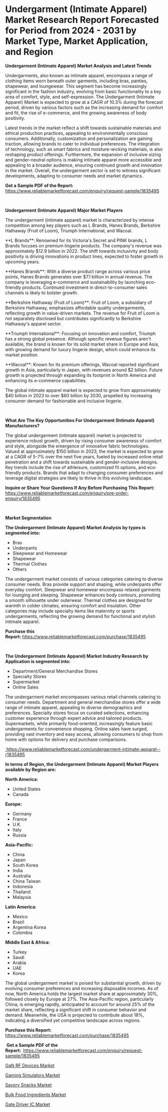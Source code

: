 <p><h1>Undergarment (Intimate Apparel) Market Research Report Forecasted for Period from 2024 -  2031 by Market Type, Market Application, and Region</h1></p><p><strong>Undergarment (Intimate Apparel) Market Analysis and Latest Trends</strong></p>
<p><p>Undergarments, also known as intimate apparel, encompass a range of clothing items worn beneath outer garments, including bras, panties, shapewear, and loungewear. This segment has become increasingly significant in the fashion industry, evolving from basic functionality to a key area of comfort, style, and self-expression. The Undergarment (Intimate Apparel) Market is expected to grow at a CAGR of 10.3% during the forecast period, driven by various factors such as the increasing demand for comfort and fit, the rise of e-commerce, and the growing awareness of body positivity.</p><p>Latest trends in the market reflect a shift towards sustainable materials and ethical production practices, appealing to environmentally conscious consumers. Additionally, customization and personalization are gaining traction, allowing brands to cater to individual preferences. The integration of technology, such as smart fabrics and moisture-wicking materials, is also reshaping product offerings. Furthermore, the expansion of inclusive sizing and gender-neutral options is making intimate apparel more accessible and appealing to a broader audience, ensuring continued growth and innovation in the market. Overall, the undergarment sector is set to witness significant developments, adapting to consumer needs and market dynamics.</p></p>
<p><strong>Get a Sample PDF of the Report:&nbsp;</strong> <a href="https://www.reliablemarketforecast.com/enquiry/request-sample/1835495?utm_campaign=1733&utm_medium=2&utm_source=Github&utm_content=ia&utm_term=19102024&utm_id=undergarment-intimate-apparel">https://www.reliablemarketforecast.com/enquiry/request-sample/1835495</a></p>
<p>&nbsp;</p>
<p><strong>Undergarment (Intimate Apparel) Major Market Players</strong></p>
<p><p>The undergarment (intimate apparel) market is characterized by intense competition among key players such as L Brands, Hanes Brands, Berkshire Hathaway (Fruit of Loom), Triumph International, and Wacoal. </p><p>**L Brands**: Renowned for its Victoria's Secret and PINK brands, L Brands focuses on premium lingerie products. The company's revenue was approximately $12.9 billion in 2022. The shift towards inclusivity and body positivity is driving innovations in product lines, expected to foster growth in upcoming years.</p><p>**Hanes Brands**: With a diverse product range across various price points, Hanes Brands generates over $7.1 billion in annual revenue. The company is leveraging e-commerce and sustainability by launching eco-friendly products. Continued investment in direct-to-consumer sales channels is likely to bolster growth.</p><p>**Berkshire Hathaway (Fruit of Loom)**: Fruit of Loom, a subsidiary of Berkshire Hathaway, emphasizes affordable quality undergarments, reflecting growth in value-driven markets. The revenue for Fruit of Loom is not separately disclosed but contributes significantly to Berkshire Hathaway's apparel sector.</p><p>**Triumph International**: Focusing on innovation and comfort, Triumph has a strong global presence. Although specific revenue figures aren't available, the brand is known for its solid market share in Europe and Asia, with growing demand for luxury lingerie design, which could enhance its market position.</p><p>**Wacoal**: Known for its premium offerings, Wacoal reported significant growth in Asia, particularly in Japan, with revenues around $2 billion. Future growth is projected through expanding its footprint in North America and enhancing its e-commerce capabilities.</p><p>The global intimate apparel market is expected to grow from approximately $40 billion in 2023 to over $60 billion by 2030, propelled by increasing consumer demand for fashionable and inclusive lingerie.</p></p>
<p>&nbsp;</p>
<p><strong>What Are The Key Opportunities For Undergarment (Intimate Apparel) Manufacturers?</strong></p>
<p><p>The global undergarment (intimate apparel) market is projected to experience robust growth, driven by rising consumer awareness of comfort and style, alongside the emergence of innovative fabric technologies. Valued at approximately $150 billion in 2023, the market is expected to grow at a CAGR of 5-7% over the next five years, fueled by increased online retail penetration and a shift towards sustainable and gender-inclusive designs. Key trends include the rise of athleisure, customized fit options, and eco-friendly products. Brands that adapt to changing consumer preferences and leverage digital strategies are likely to thrive in this evolving landscape.</p></p>
<p><strong>Inquire or Share Your Questions If Any Before Purchasing This Report:</strong> <a href="https://www.reliablemarketforecast.com/enquiry/pre-order-enquiry/1835495?utm_campaign=1733&utm_medium=2&utm_source=Github&utm_content=ia&utm_term=19102024&utm_id=undergarment-intimate-apparel">https://www.reliablemarketforecast.com/enquiry/pre-order-enquiry/1835495</a></p>
<p>&nbsp;</p>
<p><strong>Market Segmentation</strong></p>
<p><strong>The Undergarment (Intimate Apparel) Market Analysis by types is segmented into:</strong></p>
<p><ul><li>Bras</li><li>Underpants</li><li>Sleepwear and Homewear</li><li>Shapewear</li><li>Thermal Clothes</li><li>Others</li></ul></p>
<p><p>The undergarment market consists of various categories catering to diverse consumer needs. Bras provide support and shaping, while underpants offer everyday comfort. Sleepwear and homewear encompass relaxed garments for lounging and sleeping. Shapewear enhances body contours, promoting a smooth silhouette under outerwear. Thermal clothes are designed for warmth in colder climates, ensuring comfort and insulation. Other categories may include specialty items like maternity or sports undergarments, reflecting the growing demand for functional and stylish intimate apparel.</p></p>
<p><strong>Purchase this Report:&nbsp;</strong><a href="https://www.reliablemarketforecast.com/purchase/1835495?utm_campaign=1733&utm_medium=2&utm_source=Github&utm_content=ia&utm_term=19102024&utm_id=undergarment-intimate-apparel">https://www.reliablemarketforecast.com/purchase/1835495</a></p>
<p>&nbsp;</p>
<p><strong>The Undergarment (Intimate Apparel) Market Industry Research by Application is segmented into:</strong></p>
<p><ul><li>Department/General Merchandise Stores</li><li>Specialty Stores</li><li>Supermarket</li><li>Online Sales</li></ul></p>
<p><p>The undergarment market encompasses various retail channels catering to consumer needs. Department and general merchandise stores offer a wide range of intimate apparel, appealing to diverse demographics and preferences. Specialty stores focus on curated selections, enhancing customer experience through expert advice and tailored products. Supermarkets, while primarily food-oriented, increasingly feature basic undergarments for convenience shopping. Online sales have surged, providing vast inventory and easy access, allowing consumers to shop from home with options for delivery and purchase comparisons.</p></p>
<p><a href="https://www.reliablemarketforecast.com/undergarment-intimate-apparel--r1835495?utm_campaign=1733&utm_medium=2&utm_source=Github&utm_content=ia&utm_term=19102024&utm_id=undergarment-intimate-apparel">&nbsp;https://www.reliablemarketforecast.com/undergarment-intimate-apparel--r1835495</a></p>
<p><strong>In terms of Region, the Undergarment (Intimate Apparel) Market Players available by Region are:</strong></p>
<p>
    <p> <strong> North America: </strong>
        <ul>
            <li>United States</li>
            <li>Canada</li>
        </ul>
        </p> 
    <p> <strong> Europe: </strong>
        <ul>
            <li>Germany</li>
            <li>France</li>
            <li>U.K.</li>
            <li>Italy</li>
            <li>Russia</li>
        </ul>
        </p> 
    <p> <strong> Asia-Pacific: </strong>
        <ul>
            <li>China</li>
            <li>Japan</li>
            <li>South Korea</li>
            <li>India</li>
            <li>Australia</li>
            <li>China Taiwan</li>
            <li>Indonesia</li>
            <li>Thailand</li>
            <li>Malaysia</li>
        </ul>
        </p> 
    <p> <strong> Latin America: </strong>
        <ul>
            <li>Mexico</li>
            <li>Brazil</li>
            <li>Argentina Korea</li>
            <li>Colombia</li>
        </ul>
        </p> 
    <p> <strong> Middle East & Africa: </strong>
        <ul>
            <li>Turkey</li>
            <li>Saudi</li>
            <li>Arabia</li>
            <li>UAE</li>
            <li>Korea</li>
        </ul>
    </p>
    </p>
<p><p>The global undergarment market is poised for substantial growth, driven by evolving consumer preferences and increasing disposable incomes. As of now, North America holds the largest market share at approximately 30%, followed closely by Europe at 27%. The Asia-Pacific region, particularly China, is emerging rapidly, anticipated to account for around 25% of the market share, reflecting a significant shift in consumer behavior and demand. Meanwhile, the USA is projected to contribute about 18%, indicating a diversified yet competitive landscape across regions.</p></p>
<p><strong>Purchase this Report: </strong><a href="https://www.reliablemarketforecast.com/purchase/1835495?utm_campaign=1733&utm_medium=2&utm_source=Github&utm_content=ia&utm_term=19102024&utm_id=undergarment-intimate-apparel">https://www.reliablemarketforecast.com/purchase/1835495</a></p>
<p>&nbsp;<strong>Get a Sample PDF of the Report:&nbsp;&nbsp;</strong><a href="https://www.reliablemarketforecast.com/enquiry/request-sample/1835495?utm_campaign=1733&utm_medium=2&utm_source=Github&utm_content=ia&utm_term=19102024&utm_id=undergarment-intimate-apparel">https://www.reliablemarketforecast.com/enquiry/request-sample/1835495</a></p>
<p><strong></strong></p>
<p><p><a href="https://www.linkedin.com/pulse/gan-rf-devices-market-industry-landscape-growth-trajectories-tnllf?utm_campaign=1733&utm_medium=2&utm_source=Github&utm_content=ia&utm_term=19102024&utm_id=undergarment-intimate-apparel">GaN RF Devices Market</a></p><p><a href="https://www.linkedin.com/pulse/gaming-simulators-value-chain-analysis-from-raw-materials-gxzyf?utm_campaign=1733&utm_medium=2&utm_source=Github&utm_content=ia&utm_term=19102024&utm_id=undergarment-intimate-apparel">Gaming Simulators Market</a></p><p><a href="https://www.linkedin.com/pulse/influencing-factors-savory-snacks-market-insights-growth-projections-1fqjf?utm_campaign=1733&utm_medium=2&utm_source=Github&utm_content=ia&utm_term=19102024&utm_id=undergarment-intimate-apparel">Savory Snacks Market</a></p><p><a href="https://www.linkedin.com/pulse/bulk-food-ingredients-market-revolution-2024-2031-trends-iifqf?utm_campaign=1733&utm_medium=2&utm_source=Github&utm_content=ia&utm_term=19102024&utm_id=undergarment-intimate-apparel">Bulk Food Ingredients Market</a></p><p><a href="https://www.linkedin.com/pulse/global-gate-driver-ic-industry-analysis-report-market-size-share-dk7wf?utm_campaign=1733&utm_medium=2&utm_source=Github&utm_content=ia&utm_term=19102024&utm_id=undergarment-intimate-apparel">Gate Driver IC Market</a></p></p>